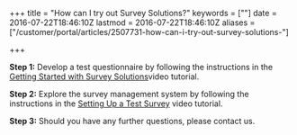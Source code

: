 +++
title = "How can I try out Survey Solutions?"
keywords = [""]
date = 2016-07-22T18:46:10Z
lastmod = 2016-07-22T18:46:10Z
aliases = ["/customer/portal/articles/2507731-how-can-i-try-out-survey-solutions-"]

+++

**Step 1:** Develop a test questionnaire by following the instructions
in the [Getting Started with Survey
Solutions](https://youtu.be/KR-uSx4uaXo)video tutorial.  
  
**Step 2:** Explore the survey management system by following the
instructions in the [Setting Up a Test Survey](https://youtu.be/_2jQ-GFf5fs) video tutorial.  
  
**Step 3:** Should you have any further questions, please contact us.
